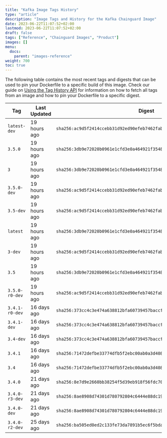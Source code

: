 ```yaml
---
title: "Kafka Image Tags History"
type: "article"
description: "Image Tags and History for the Kafka Chainguard Image"
date: 2023-06-22T11:07:52+02:00
lastmod: 2023-06-22T11:07:52+02:00
draft: false
tags: ["Reference", "Chainguard Images", "Product"]
images: []
menu:
  docs:
    parent: "images-reference"
weight: 700
toc: true
---
```


The following table contains the most recent tags and digests that can be used to pin your Dockerfile to a specific build of this image. Check our guide on [Using the Tag History API](/chainguard/chainguard-images/using-the-tag-history-api/) for information on how to fetch all tags from an image and how to pin your Dockerfile to a specific digest.

| Tag            | Last Updated | Digest                                                                    |
|----------------|--------------|---------------------------------------------------------------------------|
| `latest-dev`   | 19 hours ago | `sha256:ac9d5f2414ccebb31d92ed90efeb7462fab4b81e79f07cc3f4f81704617bc78d` |
| `3.5.0`        | 19 hours ago | `sha256:3db9e72020b0961e1cfd3e0a464921f3548fb9d87961524f90066df1f07379de` |
| `3`            | 19 hours ago | `sha256:3db9e72020b0961e1cfd3e0a464921f3548fb9d87961524f90066df1f07379de` |
| `3.5.0-dev`    | 19 hours ago | `sha256:ac9d5f2414ccebb31d92ed90efeb7462fab4b81e79f07cc3f4f81704617bc78d` |
| `3.5-dev`      | 19 hours ago | `sha256:ac9d5f2414ccebb31d92ed90efeb7462fab4b81e79f07cc3f4f81704617bc78d` |
| `latest`       | 19 hours ago | `sha256:3db9e72020b0961e1cfd3e0a464921f3548fb9d87961524f90066df1f07379de` |
| `3-dev`        | 19 hours ago | `sha256:ac9d5f2414ccebb31d92ed90efeb7462fab4b81e79f07cc3f4f81704617bc78d` |
| `3.5`          | 19 hours ago | `sha256:3db9e72020b0961e1cfd3e0a464921f3548fb9d87961524f90066df1f07379de` |
| `3.5.0-r0-dev` | 19 hours ago | `sha256:ac9d5f2414ccebb31d92ed90efeb7462fab4b81e79f07cc3f4f81704617bc78d` |
| `3.4.1-r0-dev` | 16 days ago  | `sha256:373cc4c3e474a638812bfa60739457baccf2b711a9a0c17f1e746c1586f46410` |
| `3.4.1-dev`    | 16 days ago  | `sha256:373cc4c3e474a638812bfa60739457baccf2b711a9a0c17f1e746c1586f46410` |
| `3.4-dev`      | 16 days ago  | `sha256:373cc4c3e474a638812bfa60739457baccf2b711a9a0c17f1e746c1586f46410` |
| `3.4.1`        | 16 days ago  | `sha256:71472defbe33774dfb5f2ebc00ab0a3d408bf8a594c2758a665531c82f56caa5` |
| `3.4`          | 16 days ago  | `sha256:71472defbe33774dfb5f2ebc00ab0a3d408bf8a594c2758a665531c82f56caa5` |
| `3.4.0`        | 21 days ago  | `sha256:8e7d9e2660bb38254f5d39eb918f56fdc70657208f34b62fee45a74071e0fecd` |
| `3.4.0-r3-dev` | 21 days ago  | `sha256:8ae8908d74301d780792804c6444e88dc199873fb2afbb20fa3dfa5cd2c2112c` |
| `3.4.0-dev`    | 21 days ago  | `sha256:8ae8908d74301d780792804c6444e88dc199873fb2afbb20fa3dfa5cd2c2112c` |
| `3.4.0-r2-dev` | 25 days ago  | `sha256:ba505ed0ed2c133fe73da7891b5ec6f5bdaea0a0255ed796a573ec3579490194` |
